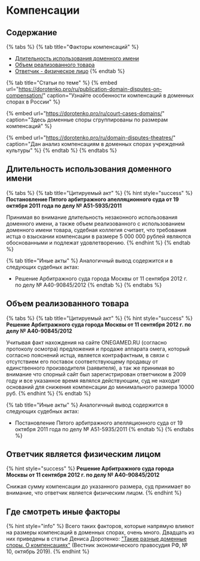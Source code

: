 # Компенсации

## **Содержание**

{% tabs %}
{% tab title="Факторы компенсаций" %}
* [Длительность использования доменного имени](https://github.com/xCounsel/kardamon/blob/master/Russian/courts/compensation.md#На-размер-компенсации-влияет-длительность-незаконного-использования-доменного-имени-и-объем-реализованного-с-его-использованием-товара)
* [Объем реализованного товара](https://github.com/xCounsel/kardamon/blob/master/Russian/courts/compensation.md#На-размер-компенсации-влияет-длительность-незаконного-использования-доменного-имени-и-объем-реализованного-с-его-использованием-товара)
* [Ответчик - физическое лицо](https://github.com/xCounsel/kardamon/blob/master/Russian/courts/compensation.md#На-размер-компенсации-влияет-тот-факт-что-ответчик-является-физическим-лицом)
{% endtab %}

{% tab title="Статьи по теме" %}
{% embed url="https://dorotenko.pro/ru/publication-domain-disputes-on-compensation/" caption="Узнайте особенности компенсаций в доменных спорах  в России" %}

{% embed url="https://dorotenko.pro/ru/court-cases-domains/" caption="Здесь доменные споры сгруппированы по размерам компенсаций" %}

{% embed url="https://dorotenko.pro/ru/domain-disputes-theatres/" caption="Дан анализ компенсациям в доменных спорах учреждений культуры" %}
{% endtab %}
{% endtabs %}

## Длительность использования доменного имени

{% tabs %}
{% tab title="Цитируемый акт" %}
{% hint style="success" %}
**Постановление Пятого арбитражного апелляционного суда от 19 октября 2011 года по делу № А51-5935/2011**

Принимая во внимание длительность незаконного использования доменного имени, а также объем реализованного с использованием доменного имени товара, судебная коллегия считает, что требования истца о взыскании компенсации в размере 5 000 000 рублей являются обоснованными и подлежат удовлетворению.
{% endhint %}
{% endtab %}

{% tab title="Иные акты" %}
Аналогичный вывод содержится и в следующих судебных актах:

* Решение Арбитражного суда города Москвы от 11 сентября 2012 г. по делу № А40-90845/2012
{% endtab %}
{% endtabs %}

## Объем реализованного товара

{% tabs %}
{% tab title="Цитируемый акт" %}
{% hint style="success" %}
**Решение Арбитражного суда города Москвы от 11 сентября 2012 г. по делу № А40-90845/2012**

Учитывая факт нахождения на сайте ONEGAMED.RU \(согласно протоколу осмотра\) предложения и продаже аппарата омега, который согласно пояснений истца, является контрафактным, в связи с отсутствием его поставок соответствующему продавцу от единственного производителя \(заявителя\), а так же принимая во внимание что спорный сайт был зарегистрирован ответчиком в 2009 году и все указанное время являлся действующим, суд не находит оснований для снижения компенсации до минимального размера 10000 руб.
{% endhint %}
{% endtab %}

{% tab title="Иные акты" %}
Аналогичный вывод содержится в следующих судебных актах:

* Постановление Пятого арбитражного апелляционного суда от 19 октября 2011 года по делу № А51-5935/2011
{% endtab %}
{% endtabs %}

## Ответчик является физическим лицом

{% hint style="success" %}
**Решение Арбитражного суда города Москвы от 11 сентября 2012 г. по делу № А40-90845/2012**

Снижая сумму компенсации до указанного размера, суд принимает во внимание, что ответчик является физическим лицом.
{% endhint %}

## Где смотреть иные факторы

{% hint style="info" %}
Всего таких факторов, которые напрямую влияют на размеры компенсаций в доменных спорах, очень много. Двадцать из них приведены в статье Дениса Доротенко: ["Такие разные доменные споры. О компенсациях"](https://dorotenko.pro/ru/publication-domain-disputes-on-compensation/) \(Вестник экономического правосудия РФ, № 10, октябрь 2019\).
{% endhint %}

